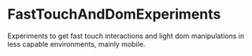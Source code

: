FastTouchAndDomExperiments
==========================

Experiments to get fast touch interactions and light dom manipulations in less capable environments, mainly mobile.